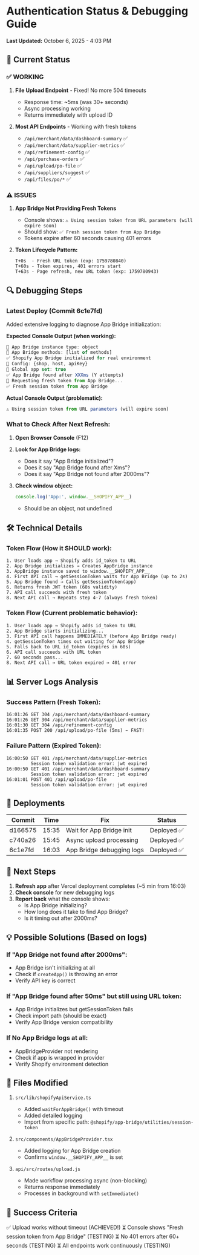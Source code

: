 # Authentication Status & Debugging Guide
**Last Updated:** October 6, 2025 - 4:03 PM

## 🎯 Current Status

### ✅ WORKING
1. **File Upload Endpoint** - Fixed! No more 504 timeouts
   - Response time: ~5ms (was 30+ seconds)
   - Async processing working
   - Returns immediately with upload ID

2. **Most API Endpoints** - Working with fresh tokens
   - `/api/merchant/data/dashboard-summary` ✅
   - `/api/merchant/data/supplier-metrics` ✅
   - `/api/refinement-config` ✅
   - `/api/purchase-orders` ✅
   - `/api/upload/po-file` ✅
   - `/api/suppliers/suggest` ✅
   - `/api/files/po/*` ✅

### ⚠️ ISSUES
1. **App Bridge Not Providing Fresh Tokens**
   - Console shows: `⚠️ Using session token from URL parameters (will expire soon)`
   - Should show: `✅ Fresh session token from App Bridge`
   - Tokens expire after 60 seconds causing 401 errors

2. **Token Lifecycle Pattern:**
   ```
   T+0s  - Fresh URL token (exp: 1759780840)
   T+60s - Token expires, 401 errors start
   T+63s - Page refresh, new URL token (exp: 1759780943)
   ```

## 🔍 Debugging Steps

### Latest Deploy (Commit 6c1e7fd)
Added extensive logging to diagnose App Bridge initialization:

**Expected Console Output (when working):**
```javascript
🔧 App Bridge instance type: object
🔧 App Bridge methods: [list of methods]
✅ Shopify App Bridge initialized for real environment
🔧 Config: {shop, host, apiKey}
🔧 Global app set: true
✅ App Bridge found after XXXms (Y attempts)
🔄 Requesting fresh token from App Bridge...
✅ Fresh session token from App Bridge
```

**Actual Console Output (problematic):**
```javascript
⚠️ Using session token from URL parameters (will expire soon)
```

### What to Check After Next Refresh:

1. **Open Browser Console** (F12)
2. **Look for App Bridge logs:**
   - Does it say "App Bridge initialized"?
   - Does it say "App Bridge found after Xms"?
   - Does it say "App Bridge not found after 2000ms"?

3. **Check window object:**
   ```javascript
   console.log('App:', window.__SHOPIFY_APP__)
   ```
   - Should be an object, not undefined

## 🛠️ Technical Details

### Token Flow (How it SHOULD work):
```
1. User loads app → Shopify adds id_token to URL
2. App Bridge initializes → Creates AppBridge instance
3. AppBridge instance saved to window.__SHOPIFY_APP__
4. First API call → getSessionToken waits for App Bridge (up to 2s)
5. App Bridge found → Calls getSessionToken(app)
6. Returns fresh JWT token (60s validity)
7. API call succeeds with fresh token
8. Next API call → Repeats step 4-7 (always fresh token)
```

### Token Flow (Current problematic behavior):
```
1. User loads app → Shopify adds id_token to URL  
2. App Bridge starts initializing...
3. First API call happens IMMEDIATELY (before App Bridge ready)
4. getSessionToken times out waiting for App Bridge
5. Falls back to URL id_token (expires in 60s)
6. API call succeeds with URL token
7. 60 seconds pass...
8. Next API call → URL token expired → 401 error
```

## 📊 Server Logs Analysis

### Success Pattern (Fresh Token):
```
16:01:26 GET 304 /api/merchant/data/dashboard-summary
16:01:26 GET 304 /api/merchant/data/supplier-metrics
16:01:30 GET 304 /api/refinement-config
16:01:35 POST 200 /api/upload/po-file (5ms) ← FAST!
```

### Failure Pattern (Expired Token):
```
16:00:50 GET 401 /api/merchant/data/supplier-metrics
         Session token validation error: jwt expired
16:00:50 GET 401 /api/merchant/data/dashboard-summary
         Session token validation error: jwt expired
16:01:01 POST 401 /api/upload/po-file
         Session token validation error: jwt expired
```

## 🚀 Deployments

| Commit | Time | Fix | Status |
|--------|------|-----|--------|
| d166575 | 15:35 | Wait for App Bridge init | Deployed ✅ |
| c740a26 | 15:45 | Async upload processing | Deployed ✅ |
| 6c1e7fd | 16:03 | App Bridge debugging logs | Deployed ✅ |

## 🔧 Next Steps

1. **Refresh app** after Vercel deployment completes (~5 min from 16:03)
2. **Check console** for new debugging logs
3. **Report back** what the console shows:
   - Is App Bridge initializing?
   - How long does it take to find App Bridge?
   - Is it timing out after 2000ms?

## 💡 Possible Solutions (Based on logs)

### If "App Bridge not found after 2000ms":
- App Bridge isn't initializing at all
- Check if `createApp()` is throwing an error
- Verify API key is correct

### If "App Bridge found after 50ms" but still using URL token:
- App Bridge initializes but getSessionToken fails
- Check import path (should be exact)
- Verify App Bridge version compatibility

### If No App Bridge logs at all:
- AppBridgeProvider not rendering
- Check if app is wrapped in provider
- Verify Shopify environment detection

## 📝 Files Modified

1. `src/lib/shopifyApiService.ts`
   - Added `waitForAppBridge()` with timeout
   - Added detailed logging
   - Import from specific path: `@shopify/app-bridge/utilities/session-token`

2. `src/components/AppBridgeProvider.tsx`
   - Added logging for App Bridge creation
   - Confirms `window.__SHOPIFY_APP__` is set

3. `api/src/routes/upload.js`
   - Made workflow processing async (non-blocking)
   - Returns response immediately
   - Processes in background with `setImmediate()`

## 🎯 Success Criteria

✅ Upload works without timeout (ACHIEVED!)
⏳ Console shows "Fresh session token from App Bridge" (TESTING)
⏳ No 401 errors after 60+ seconds (TESTING)
⏳ All endpoints work continuously (TESTING)
